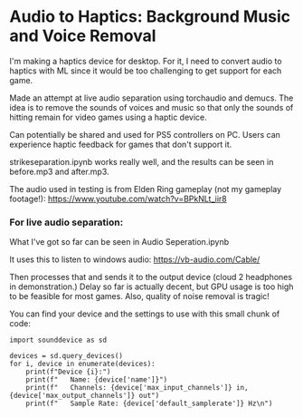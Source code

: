 # Audio to Haptics: Background Music and Voice Removal

I'm making a haptics device for desktop. For it, I need to convert audio to haptics with ML since it would be too challenging to get support for each game.

Made an attempt at live audio separation using torchaudio and demucs. The idea is to remove the sounds of voices and music so that only the sounds of hitting remain for video games using a haptic device.

Can potentially be shared and used for PS5 controllers on PC. Users can experience haptic feedback for games that don't support it.

strikeseparation.ipynb works really well, and the results can be seen in before.mp3 and after.mp3.

The audio used in testing is from Elden Ring gameplay (not my gameplay footage!): 
https://www.youtube.com/watch?v=BPkNLt_iir8 

### For live audio separation:
What I've got so far can be seen in Audio Seperation.ipynb

It uses this to listen to windows audio: https://vb-audio.com/Cable/

Then processes that and sends it to the output device (cloud 2 headphones in demonstration.)
Delay so far is actually decent, but GPU usage is too high to be feasible for most games. Also, quality of noise removal is tragic!

You can find your device and the settings to use with this small chunk of code:

```
import sounddevice as sd

devices = sd.query_devices()
for i, device in enumerate(devices):
    print(f"Device {i}:")
    print(f"   Name: {device['name']}")
    print(f"   Channels: {device['max_input_channels']} in, {device['max_output_channels']} out")
    print(f"   Sample Rate: {device['default_samplerate']} Hz\n")
```
